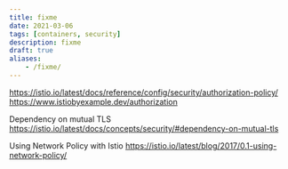 ```yaml
---
title: fixme
date: 2021-03-06
tags: [containers, security]
description: fixme
draft: true
aliases:
    - /fixme/
---
```

https://istio.io/latest/docs/reference/config/security/authorization-policy/
https://www.istiobyexample.dev/authorization

Dependency on mutual TLS
https://istio.io/latest/docs/concepts/security/#dependency-on-mutual-tls

Using Network Policy with Istio
https://istio.io/latest/blog/2017/0.1-using-network-policy/